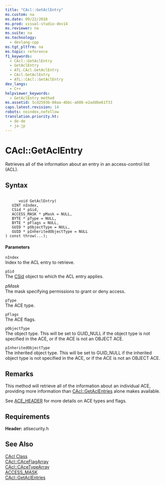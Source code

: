 ```yaml
---
title: "CAcl::GetAclEntry"
ms.custom: na
ms.date: 09/22/2016
ms.prod: visual-studio-dev14
ms.reviewer: na
ms.suite: na
ms.technology: 
  - devlang-cpp
ms.tgt_pltfrm: na
ms.topic: reference
f1_keywords: 
  - CAcl::GetAclEntry
  - GetAclEntry
  - ATL.CAcl.GetAclEntry
  - CAcl.GetAclEntry
  - ATL::CAcl::GetAclEntry
dev_langs: 
  - C++
helpviewer_keywords: 
  - GetAclEntry method
ms.assetid: 5cd2593b-88aa-4bbc-a606-e2add6e61f33
caps.latest.revision: 14
robots: noindex,nofollow
translation.priority.ht: 
  - de-de
  - ja-jp
---
```

# CAcl::GetAclEntry
Retrieves all of the information about an entry in an access-control list (ACL).  
  
## Syntax  
  
```  
  
      void GetAclEntry(   
   UINT nIndex,   
   CSid * pSid,   
   ACCESS_MASK * pMask = NULL,   
   BYTE * pType = NULL,   
   BYTE * pFlags = NULL,   
   GUID * pObjectType = NULL,   
   GUID * pInheritedObjectType = NULL   
) const throw(...);  
```  
  
#### Parameters  
 `nIndex`  
 Index to the ACL entry to retrieve.  
  
 `pSid`  
 The [CSid](../vs140/csid-class.md) object to which the ACL entry applies.  
  
 *pMask*  
 The mask specifying permissions to grant or deny access.  
  
 `pType`  
 The ACE type.  
  
 `pFlags`  
 The ACE flags.  
  
 `pObjectType`  
 The object type. This will be set to GUID_NULL if the object type is not specified in the ACE, or if the ACE is not an OBJECT ACE.  
  
 `pInheritedObjectType`  
 The inherited object type. This will be set to GUID_NULL if the inherited object type is not specified in the ACE, or if the ACE is not an OBJECT ACE.  
  
## Remarks  
 This method will retrieve all of the information about an individual ACE, providing more information than [CAcl::GetAclEntries](../vs140/cacl--getaclentries.md) alone makes available.  
  
 See [ACE_HEADER](http://msdn.microsoft.com/library/windows/desktop/aa374919) for more details on ACE types and flags.  
  
## Requirements  
 **Header:** atlsecurity.h  
  
## See Also  
 [CAcl Class](../vs140/cacl-class.md)   
 [CAcl::CAceFlagArray](../vs140/cacl--caceflagarray.md)   
 [CAcl::CAceTypeArray](../vs140/cacl--cacetypearray.md)   
 [ACCESS_MASK](http://msdn.microsoft.com/library/windows/desktop/aa374892)   
 [CAcl::GetAclEntries](../vs140/cacl--getaclentries.md)